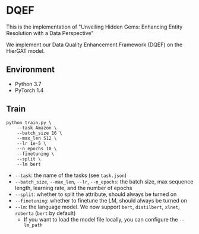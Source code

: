 # DQEF

This is the implementation of "Unveiling Hidden Gems: Enhancing Entity Resolution with a Data Perspective"

We implement our Data Quality Enhancement Framework (DQEF) on the HierGAT model.
## Environment

* Python 3.7
* PyTorch 1.4

## Train

```
python train.py \ 
	--task Amazon \
	--batch_size 16 \
	--max_len 512 \
	--lr 1e-5 \
	--n_epochs 10 \
	--finetuning \
	--split \
	--lm bert
```

- `--task`: the name of the tasks (see `task.json`)
- `--batch_size`, `--max_len`, `--lr`, `--n_epochs`: the batch size, max sequence length, learning rate, and the number of epochs
- `--split`: whether to split the attribute, should always be turned on
- `--finetuning`: whether to finetune the LM, should always be turned on
- `--lm`: the language model. We now support `bert`, `distilbert`, `xlnet`, `roberta` (`bert` by default)
  - If you want to load the model file locally, you can configure the `--lm_path`
